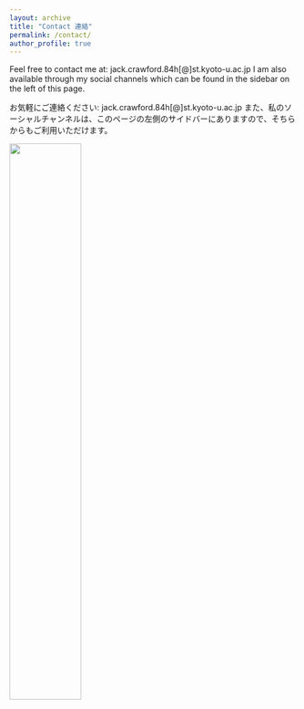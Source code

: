 ```yaml
---
layout: archive
title: "Contact 連絡"
permalink: /contact/
author_profile: true
---
```


Feel free to contact me at: jack.crawford.84h[@]st.kyoto-u.ac.jp
I am also available through my social channels which can be found in the sidebar on the left of this page.

お気軽にご連絡ください: jack.crawford.84h[@]st.kyoto-u.ac.jp 
また、私のソーシャルチャンネルは、このページの左側のサイドバーにありますので、そちらからもご利用いただけます。

<img src='/images/KU.jpg' style="width: 50%; height: auto;">
